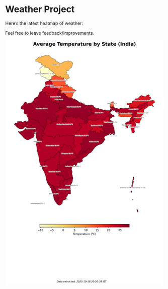 # Weather Project

Here’s the latest heatmap of weather:

Feel free to leave feedback/improvements.

![India Heatmap](docs/assets/india_heatmap.png?v=F3A941)
